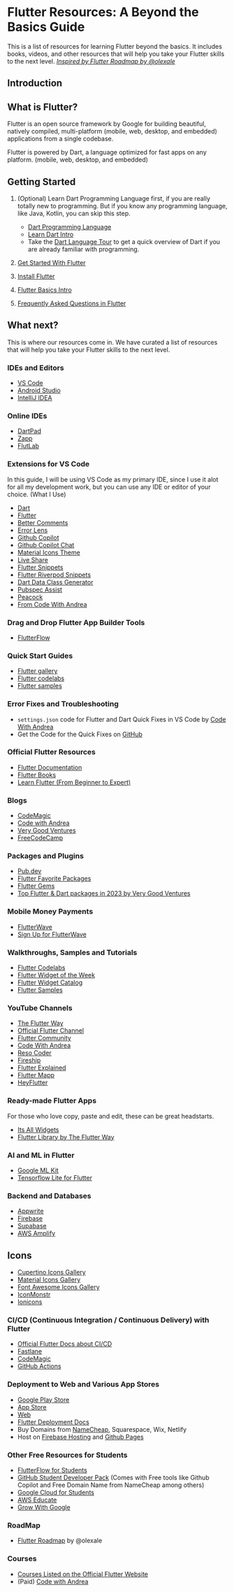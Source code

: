 # Flutter Resources: A Beyond the Basics Guide

This is a list of resources for learning Flutter beyond the basics. It includes books, videos, and other resources that will help you take your Flutter skills to the next level. _[Inspired by Flutter Roadmap by @olexale](https://github.com/capps096github/flutter_roadmap)_

## Introduction

## What is Flutter?

Flutter is an open source framework by Google for building beautiful, natively compiled, multi-platform (mobile, web, desktop, and embedded) applications from a single codebase.

Flutter is powered by Dart, a language optimized for fast apps on any platform.
(mobile, web, desktop, and embedded)

## Getting Started

1. (Optional) Learn Dart Programming Language first, if you are really totally new to programming. But if you know any programming language, like Java, Kotlin, you can skip this step.

    - [Dart Programming Language](https://dart.dev/guides)
    - [Learn Dart Intro](https://docs.flutter.dev/resources/bootstrap-into-dart)
    - Take the [Dart Language Tour](https://dart.dev/language) to get a quick overview of Dart if you are already familiar with programming.

2. [Get Started With Flutter](https://docs.flutter.dev/get-started/learn-more)
3. [Install Flutter](https://docs.flutter.dev/get-started/install)
4. [Flutter Basics Intro](https://medium.com/@developerjamiu/introducing-flutter-the-basics-to-get-you-started-726c7fef6b49)
5. [Frequently Asked Questions in Flutter](https://docs.flutter.dev/resources/faq)

## What next?

This is where our resources come in. We have curated a list of resources that will help you take your Flutter skills to the next level.

### IDEs and Editors

- [VS Code](https://code.visualstudio.com/)
- [Android Studio](https://developer.android.com/studio)
- [IntelliJ IDEA](https://www.jetbrains.com/idea/)

### Online IDEs

- [DartPad](https://dartpad.dev/)
- [Zapp](https://zapp.run/)
- [FlutLab](https://flutlab.io/)

### Extensions for VS Code

In this guide, I will be using VS Code as my primary IDE, since I use it alot for all my development work, but you can use any IDE or editor of your choice. (What I  Use)

- [Dart](https://marketplace.visualstudio.com/items?itemName=Dart-Code.dart-code)
- [Flutter](https://marketplace.visualstudio.com/items?itemName=Dart-Code.flutter)
- [Better Comments](https://marketplace.visualstudio.com/items?itemName=aaron-bond.better-comments)
- [Error Lens](https://marketplace.visualstudio.com/items?itemName=usernamehw.errorlens)
- [Github Copilot](https://marketplace.visualstudio.com/items?itemName=GitHub.copilot)
- [Github Copilot Chat](https://marketplace.visualstudio.com/items?itemName=GitHub.copilot-chat)
- [Material Icons Theme](https://marketplace.visualstudio.com/items?itemName=PKief.material-icon-theme)
- [Live Share](https://marketplace.visualstudio.com/items?itemName=MS-vsliveshare.vsliveshare)
- [Flutter Snippets](https://marketplace.visualstudio.com/items?itemName=Nash.awesome-flutter-snippets)
- [Flutter Riverpod Snippets](https://marketplace.visualstudio.com/items?itemName=robert-brunhage.flutter-riverpod-snippets)
- [Dart Data Class Generator](https://marketplace.visualstudio.com/items?itemName=ricardo-emerson.dart-data-class-tools)
- [Pubspec Assist](https://marketplace.visualstudio.com/items?itemName=jeroen-meijer.pubspec-assist)
- [Peacock](https://marketplace.visualstudio.com/items?itemName=johnpapa.vscode-peacock)
- [From Code With Andrea](https://codewithandrea.com/articles/vscode-shortcuts-extensions-settings-flutter-development/#vscode-extensions-for-flutter-development)

### Drag and Drop Flutter App Builder Tools

- [FlutterFlow](https://flutterflow.io/)

### Quick Start Guides

- [Flutter gallery](https://flutter-gallery-archive.web.app/)
- [Flutter codelabs](https://docs.flutter.dev/codelabs)
- [Flutter samples](https://flutter.github.io/samples/#)

### Error Fixes and Troubleshooting

- `settings.json` code for Flutter and Dart Quick Fixes in VS Code by [Code With Andrea](https://codewithandrea.com/articles/vscode-shortcuts-extensions-settings-flutter-development/#vscode-settings-for-flutter-development)
- Get the Code for the Quick Fixes on [GitHub](https://gist.github.com/capps096github/01fc0336e88ad347d2a805bfe368a45f)

### Official Flutter Resources

- [Flutter Documentation](https://flutter.dev/docs)
- [Flutter Books](https://docs.flutter.dev/resources/books)
- [Learn Flutter (From Beginner to Expert)](https://flutter.dev/learn)

### Blogs

- [CodeMagic](https://blog.codemagic.io/tags/flutter/)
- [Code with Andrea](https://codewithandrea.com/tags/flutter/)
- [Very Good Ventures](https://verygood.ventures/tags/flutter)
- [FreeCodeCamp](https://www.freecodecamp.org/news/tag/flutter/)

### Packages and Plugins

- [Pub.dev](https://pub.dev/)
- [Flutter Favorite Packages](https://pub.dev/packages?q=is%3Aflutter-favorite&sort=like)
- [Flutter Gems](https://fluttergems.dev/)
- [Top Flutter & Dart packages in 2023 by Very Good Ventures](https://verygood.ventures/blog/top-flutter-dart-packages)

### Mobile Money Payments

- [FlutterWave](https://pub.dev/packages/flutterwave_standard)
- [Sign Up for FlutterWave](https://app.flutterwave.com/signup?referrals=RV2994925)

### Walkthroughs, Samples and Tutorials

- [Flutter Codelabs](https://docs.flutter.dev/codelabs)
- [Flutter Widget of the Week](https://www.youtube.com/playlist?list=PLjxrf2q8roU1quF6ny8oFHJ2gBdrYN_AK)
- [Flutter Widget Catalog](https://docs.flutter.dev/ui/widgets)
- [Flutter Samples](https://docs.flutter.dev/cookbook)

### YouTube Channels

- [The Flutter Way](https://www.youtube.com/@TheFlutterWay)
- [Official Flutter Channel](https://www.youtube.com/@flutterdev)
- [Flutter Community](https://www.youtube.com/@FlutterCommunity)
- [Code With Andrea](https://www.youtube.com/@CodeWithAndrea)
- [Reso Coder](https://www.youtube.com/@ResoCoder)
- [Fireship](https://www.youtube.com/@Fireship)
- [Flutter Explained](https://www.youtube.com/@FlutterExplained)
- [Flutter Mapp](https://www.youtube.com/@FlutterMapp)
- [HeyFlutter](https://www.youtube.com/@HeyFlutter)

### Ready-made Flutter Apps

For those who love copy, paste and edit, these can be great headstarts.

- [Its All Widgets](https://itsallwidgets.com/)
- [Flutter Library by The Flutter Way](https://www.flutterlibrary.com/)

### AI and ML in Flutter

- [Google ML Kit](https://pub.dev/packages/google_ml_kit)
- [Tensorflow Lite for Flutter](https://pub.dev/packages/tflite_flutter)

### Backend and Databases

- [Appwrite](https://appwrite.io/docs/quick-starts/flutter)
- [Firebase](https://firebase.google.com/docs/flutter/setup?platform=android#available-plugins)
- [Supabase](https://supabase.com/docs/guides/getting-started/quickstarts/flutter)
- [AWS Amplify](https://docs.amplify.aws/flutter/start/getting-started/introduction/)

## Icons

- [Cupertino Icons Gallery](https://cupertino-icons.web.app/)
- [Material Icons Gallery](https://fonts.google.com/icons)
- [Font Awesome Icons Gallery](https://fontawesome.com/icons)
- [IconMonstr](https://iconmonstr.com/)
- [Ionicons](https://ionic.io/ionicons)

### CI/CD (Continuous Integration / Continuous Delivery) with Flutter

- [Official Flutter Docs about CI/CD](https://docs.flutter.dev/deployment/cd)
- [Fastlane](https://docs.fastlane.tools/)
- [CodeMagic](https://flutterci.com/)
- [GitHub Actions](https://github.com/features/actions)

### Deployment to Web and Various App Stores

- [Google Play Store](https://developer.android.com/distribute)
- [App Store](https://docs.flutter.dev/deployment/ios)
- [Web](https://docs.flutter.dev/deployment/web)
- [Flutter Deployment Docs](https://docs.flutter.dev/deployment)
- Buy Domains from [NameCheap](https://www.namecheap.com/), Squarespace, Wix, Netlify
- Host on [Firebase Hosting](https://firebase.google.com/docs/hosting/frameworks/flutter) and [Github Pages](https://pages.github.com/)

### Other Free Resources for Students

- [FlutterFlow for Students](https://flutterflow.io/student-pricing)
- [GitHub Student Developer Pack](https://education.github.com/pack) (Comes with Free tools like Github Copilot and Free Domain Name from NameCheap among others)
- [Google Cloud for Students](https://cloud.google.com/edu)
- [AWS Educate](https://aws.amazon.com/education/awseducate/)
- [Grow With Google](https://grow.google/intl/ssa-en/)

### RoadMap

- [Flutter Roadmap](https://github.com/capps096github/flutter_roadmap) by @olexale

### Courses

- [Courses Listed on the Official Flutter Website](https://docs.flutter.dev/resources/courses)
- (Paid) [Code with Andrea](https://codewithandrea.com/courses/)
